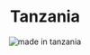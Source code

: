 <h1 align="center">Tanzania</h1>


<p align="center">
    <img src="https://img.shields.io/badge/made%20in-tanzania-green?style=for-the-badge" alt="made in tanzania">
</p>

